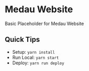# Medau Website

Basic Placeholder for Medau Website

## Quick Tips

- Setup: `yarn install`
- Run Local: `yarn start`
- Deploy: `yarn run deploy`

